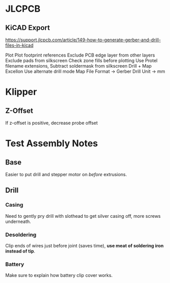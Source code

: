 # JLCPCB

## KiCAD Export

https://support.jlcpcb.com/article/149-how-to-generate-gerber-and-drill-files-in-kicad

Plot
    Plot footprint references
    Exclude PCB edge layer from other layers
    Exclude pads from silkscreen
    Check zone fills before plotting
    Use Protel filename extensions,
    Subtract soldermask from silkscreen
Drill + Map
    Excellon
        Use alternate drill mode
    Map File Format -> Gerber
    Drill Unit -> mm

# Klipper

## Z-Offset

If z-offset is positive, decrease probe offset

# Test Assembly Notes

## Base

Easier to put drill and stepper motor on *before* extrusions.

## Drill

### Casing

Need to gently pry drill with slothead to get silver casing off, more screws underneath.

### Desoldering

Clip ends of wires just before joint (saves time), **use meat of soldering iron instead of tip**.

### Battery

Make sure to explain how battery clip cover works.


